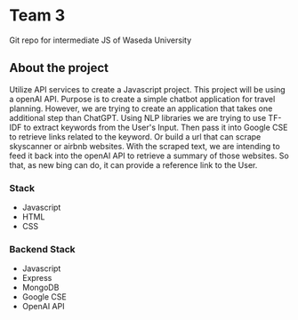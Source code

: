 # Team 3

Git repo for intermediate JS of Waseda University

## About the project

Utilize API services to create a Javascript project. This project will be using a openAI API. Purpose is to create a simple chatbot application for travel planning.
However, we are trying to create an application that takes one additional step than ChatGPT. Using NLP libraries we are trying to use TF-IDF to extract keywords from the User's Input. Then pass it into Google CSE to retrieve links related to the keyword. Or build a url that can scrape skyscanner or airbnb websites. With the scraped text, we are intending to feed it back into the openAI API to retrieve a summary of those websites. So that, as new bing can do, it can provide a reference link to the User.

### Stack

- Javascript
- HTML
- CSS

### Backend Stack

- Javascript
- Express
- MongoDB
- Google CSE
- OpenAI API
